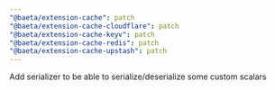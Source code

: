 ```yaml
---
"@baeta/extension-cache": patch
"@baeta/extension-cache-cloudflare": patch
"@baeta/extension-cache-keyv": patch
"@baeta/extension-cache-redis": patch
"@baeta/extension-cache-upstash": patch
---
```


Add serializer to be able to serialize/deserialize some custom scalars
